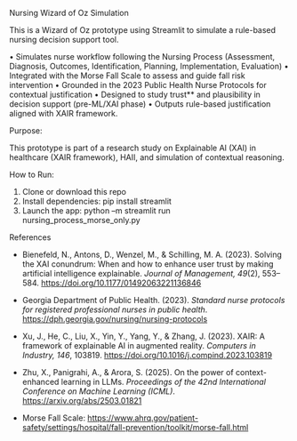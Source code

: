 Nursing Wizard of Oz Simulation

This is a Wizard of Oz prototype using Streamlit to simulate a rule-based nursing decision support tool.

•	Simulates nurse workflow following the Nursing Process (Assessment, Diagnosis, Outcomes, Identification, Planning, Implementation, Evaluation)
•	Integrated with the Morse Fall Scale to assess and guide fall risk intervention
•	Grounded in the 2023 Public Health Nurse Protocols for contextual justification
•	Designed to study trust** and plausibility in decision support (pre-ML/XAI phase)
•	Outputs rule-based justification aligned with XAIR framework.


Purpose: 

This prototype is part of a research study on Explainable AI (XAI) in healthcare (XAIR framework), HAII, and simulation of contextual reasoning.

How to Run:

1. Clone or download this repo
2. Install dependencies: pip install streamlit
3. Launch the app: python –m streamlit run nursing_process_morse_only.py

References

- Bienefeld, N., Antons, D., Wenzel, M., & Schilling, M. A. (2023). Solving the XAI conundrum: When and how to enhance user trust by making artificial intelligence explainable. *Journal of Management, 49*(2), 553–584. https://doi.org/10.1177/01492063221136846

- Georgia Department of Public Health. (2023). *Standard nurse protocols for registered professional nurses in public health*. https://dph.georgia.gov/nursing/nursing-protocols

- Xu, J., He, C., Liu, X., Yin, Y., Yang, Y., & Zhang, J. (2023). XAIR: A framework of explainable AI in augmented reality. *Computers in Industry, 146*, 103819. https://doi.org/10.1016/j.compind.2023.103819

- Zhu, X., Panigrahi, A., & Arora, S. (2025). On the power of context-enhanced learning in LLMs. *Proceedings of the 42nd International Conference on Machine Learning (ICML)*. https://arxiv.org/abs/2503.01821

- Morse Fall Scale: https://www.ahrq.gov/patient-safety/settings/hospital/fall-prevention/toolkit/morse-fall.html

